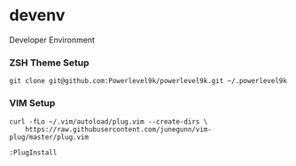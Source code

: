 # devenv
Developer Environment

### ZSH Theme Setup
```
git clone git@github.com:Powerlevel9k/powerlevel9k.git ~/.powerlevel9k
```

### VIM Setup
```
curl -fLo ~/.vim/autoload/plug.vim --create-dirs \
    https://raw.githubusercontent.com/junegunn/vim-plug/master/plug.vim

:PlugInstall
```
